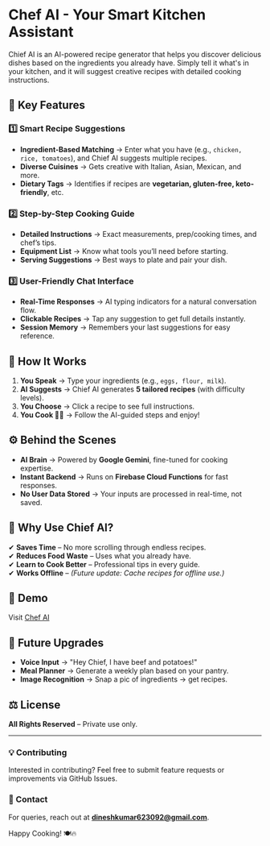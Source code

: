 # Chef AI - Your Smart Kitchen Assistant 

Chief AI is an AI-powered recipe generator that helps you discover delicious dishes based on the ingredients you already have. Simply tell it what's in your kitchen, and it will suggest creative recipes with detailed cooking instructions.

## 🚀 Key Features

### 1️⃣ Smart Recipe Suggestions
- **Ingredient-Based Matching** → Enter what you have (e.g., `chicken, rice, tomatoes`), and Chief AI suggests multiple recipes.
- **Diverse Cuisines** → Gets creative with Italian, Asian, Mexican, and more.
- **Dietary Tags** → Identifies if recipes are **vegetarian, gluten-free, keto-friendly**, etc.

### 2️⃣ Step-by-Step Cooking Guide
- **Detailed Instructions** → Exact measurements, prep/cooking times, and chef’s tips.
- **Equipment List** → Know what tools you’ll need before starting.
- **Serving Suggestions** → Best ways to plate and pair your dish.

### 3️⃣ User-Friendly Chat Interface
- **Real-Time Responses** → AI typing indicators for a natural conversation flow.
- **Clickable Recipes** → Tap any suggestion to get full details instantly.
- **Session Memory** → Remembers your last suggestions for easy reference.

## 🔄 How It Works
1. **You Speak** → Type your ingredients (e.g., `eggs, flour, milk`).
2. **AI Suggests** → Chief AI generates **5 tailored recipes** (with difficulty levels).
3. **You Choose** → Click a recipe to see full instructions.
4. **You Cook 👩‍🍳** → Follow the AI-guided steps and enjoy!

## ⚙️ Behind the Scenes
- **AI Brain** → Powered by **Google Gemini**, fine-tuned for cooking expertise.
- **Instant Backend** → Runs on **Firebase Cloud Functions** for fast responses.
- **No User Data Stored** → Your inputs are processed in real-time, not saved.

## 🌟 Why Use Chief AI?
✔ **Saves Time** – No more scrolling through endless recipes.  
✔ **Reduces Food Waste** – Uses what you already have.  
✔ **Learn to Cook Better** – Professional tips in every guide.  
✔ **Works Offline** – _(Future update: Cache recipes for offline use.)_

## 🎥 Demo 
Visit [Chef AI](https://ind-chefai.netlify.app/)

## 🚀 Future Upgrades
- **Voice Input** → "Hey Chief, I have beef and potatoes!"
- **Meal Planner** → Generate a weekly plan based on your pantry.
- **Image Recognition** → Snap a pic of ingredients → get recipes.

## ⚖️ License
**All Rights Reserved** – Private use only.

---
### 💡 Contributing
Interested in contributing? Feel free to submit feature requests or improvements via GitHub Issues.

### 📧 Contact
For queries, reach out at **dineshkumar623092@gmail.com**.

Happy Cooking! 🍽️🔥
